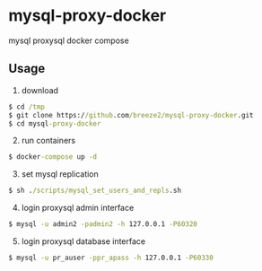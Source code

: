# mysql-proxy-docker
mysql proxysql docker compose

## Usage

1. download
```cmd
$ cd /tmp
$ git clone https://github.com/breeze2/mysql-proxy-docker.git
$ cd mysql-proxy-docker

```

2. run containers
```cmd
$ docker-compose up -d

```

3. set mysql replication
```cmd
$ sh ./scripts/mysql_set_users_and_repls.sh 

```

4. login proxysql admin interface
```cmd
$ mysql -u admin2 -padmin2 -h 127.0.0.1 -P60320
```

5. login proxysql database interface
```cmd
$ mysql -u pr_auser -ppr_apass -h 127.0.0.1 -P60330
```